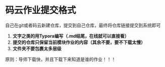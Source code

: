 # 码云作业提交格式

自己在git或者码云新建仓库，提交到自己仓库，最终将仓库链接提交到系统即可

1.    **文字之类的用Typora编写（.md结尾，在线就可以直接看）**
2.    **提交的仓库只保留当前模块作业的内容（其余不要，要不下载太慢）**
3.    **文件夹不要包裹太多层级**

原则：导师下载快，并且下载下来知道是谁的作业！！！

